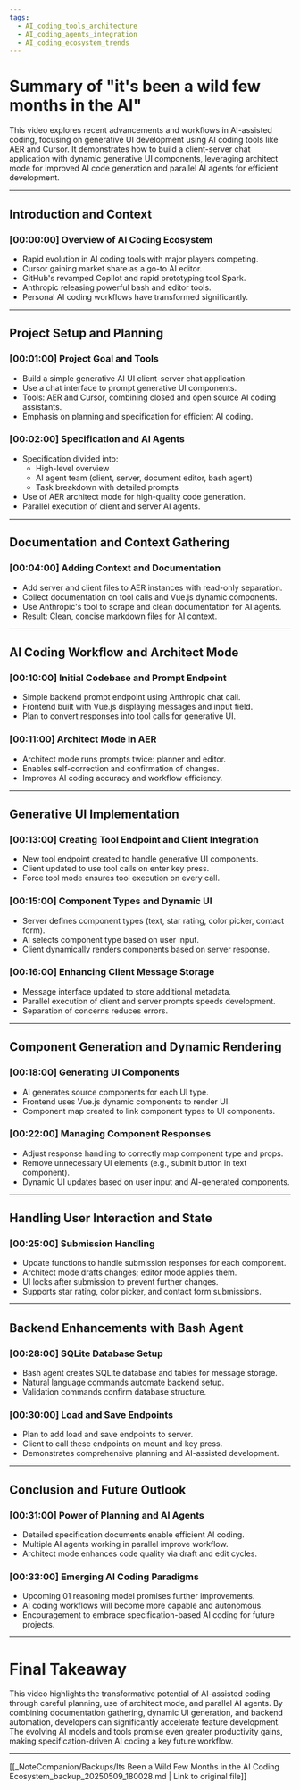```yaml
---
tags:
  - AI_coding_tools_architecture
  - AI_coding_agents_integration
  - AI_coding_ecosystem_trends
---
```

# Summary of "it's been a wild few months in the AI"

This video explores recent advancements and workflows in AI-assisted coding, focusing on generative UI development using AI coding tools like AER and Cursor. It demonstrates how to build a client-server chat application with dynamic generative UI components, leveraging architect mode for improved AI code generation and parallel AI agents for efficient development.

---

## Introduction and Context

### [00:00:00] Overview of AI Coding Ecosystem
- Rapid evolution in AI coding tools with major players competing.
- Cursor gaining market share as a go-to AI editor.
- GitHub's revamped Copilot and rapid prototyping tool Spark.
- Anthropic releasing powerful bash and editor tools.
- Personal AI coding workflows have transformed significantly.

---

## Project Setup and Planning

### [00:01:00] Project Goal and Tools
- Build a simple generative AI UI client-server chat application.
- Use a chat interface to prompt generative UI components.
- Tools: AER and Cursor, combining closed and open source AI coding assistants.
- Emphasis on planning and specification for efficient AI coding.

### [00:02:00] Specification and AI Agents
- Specification divided into:
  - High-level overview
  - AI agent team (client, server, document editor, bash agent)
  - Task breakdown with detailed prompts
- Use of AER architect mode for high-quality code generation.
- Parallel execution of client and server AI agents.

---

## Documentation and Context Gathering

### [00:04:00] Adding Context and Documentation
- Add server and client files to AER instances with read-only separation.
- Collect documentation on tool calls and Vue.js dynamic components.
- Use Anthropic's tool to scrape and clean documentation for AI agents.
- Result: Clean, concise markdown files for AI context.

---

## AI Coding Workflow and Architect Mode

### [00:10:00] Initial Codebase and Prompt Endpoint
- Simple backend prompt endpoint using Anthropic chat call.
- Frontend built with Vue.js displaying messages and input field.
- Plan to convert responses into tool calls for generative UI.

### [00:11:00] Architect Mode in AER
- Architect mode runs prompts twice: planner and editor.
- Enables self-correction and confirmation of changes.
- Improves AI coding accuracy and workflow efficiency.

---

## Generative UI Implementation

### [00:13:00] Creating Tool Endpoint and Client Integration
- New tool endpoint created to handle generative UI components.
- Client updated to use tool calls on enter key press.
- Force tool mode ensures tool execution on every call.

### [00:15:00] Component Types and Dynamic UI
- Server defines component types (text, star rating, color picker, contact form).
- AI selects component type based on user input.
- Client dynamically renders components based on server response.

### [00:16:00] Enhancing Client Message Storage
- Message interface updated to store additional metadata.
- Parallel execution of client and server prompts speeds development.
- Separation of concerns reduces errors.

---

## Component Generation and Dynamic Rendering

### [00:18:00] Generating UI Components
- AI generates source components for each UI type.
- Frontend uses Vue.js dynamic components to render UI.
- Component map created to link component types to UI components.

### [00:22:00] Managing Component Responses
- Adjust response handling to correctly map component type and props.
- Remove unnecessary UI elements (e.g., submit button in text component).
- Dynamic UI updates based on user input and AI-generated components.

---

## Handling User Interaction and State

### [00:25:00] Submission Handling
- Update functions to handle submission responses for each component.
- Architect mode drafts changes; editor mode applies them.
- UI locks after submission to prevent further changes.
- Supports star rating, color picker, and contact form submissions.

---

## Backend Enhancements with Bash Agent

### [00:28:00] SQLite Database Setup
- Bash agent creates SQLite database and tables for message storage.
- Natural language commands automate backend setup.
- Validation commands confirm database structure.

### [00:30:00] Load and Save Endpoints
- Plan to add load and save endpoints to server.
- Client to call these endpoints on mount and key press.
- Demonstrates comprehensive planning and AI-assisted development.

---

## Conclusion and Future Outlook

### [00:31:00] Power of Planning and AI Agents
- Detailed specification documents enable efficient AI coding.
- Multiple AI agents working in parallel improve workflow.
- Architect mode enhances code quality via draft and edit cycles.

### [00:33:00] Emerging AI Coding Paradigms
- Upcoming 01 reasoning model promises further improvements.
- AI coding workflows will become more capable and autonomous.
- Encouragement to embrace specification-based AI coding for future projects.

---

# Final Takeaway

This video highlights the transformative potential of AI-assisted coding through careful planning, use of architect mode, and parallel AI agents. By combining documentation gathering, dynamic UI generation, and backend automation, developers can significantly accelerate feature development. The evolving AI models and tools promise even greater productivity gains, making specification-driven AI coding a key future workflow.

---
[[_NoteCompanion/Backups/Its Been a Wild Few Months in the AI Coding Ecosystem_backup_20250509_180028.md | Link to original file]]